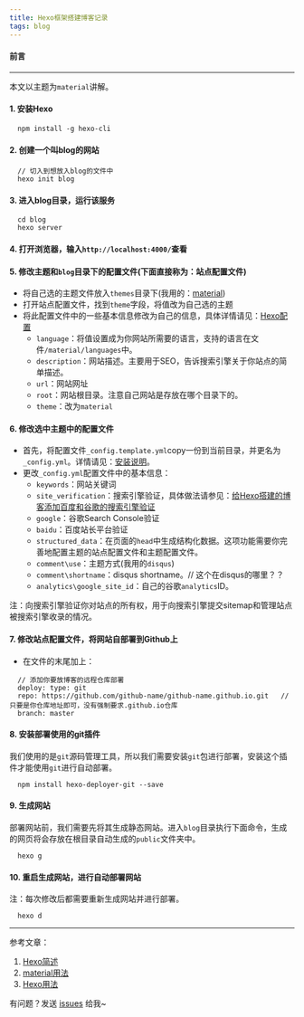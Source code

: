 ```yaml
---
title: Hexo框架搭建博客记录
tags: blog
---
```


#### 前言
---

本文以主题为`material`讲解。

#### 1. 安装Hexo

```
  npm install -g hexo-cli
```

#### 2. 创建一个叫blog的网站

```
  // 切入到想放入blog的文件中
  hexo init blog
```

#### 3. 进入blog目录，运行该服务

```
  cd blog
  hexo server
```

#### 4. 打开浏览器，输入`http://localhost:4000/`查看

#### 5. 修改主题和`blog`目录下的配置文件(下面直接称为：站点配置文件)

* 将自己选的主题文件放入`themes`目录下(我用的：[material](https://material.viosey.com/docs/#/start))
* 打开站点配置文件，找到`theme`字段，将值改为自己选的主题
* 将此配置文件中的一些基本信息修改为自己的信息，具体详情请见：[Hexo配置](https://hexo.io/zh-cn/docs/configuration.html)
  * `language`：将值设置成为你网站所需要的语言，支持的语言在文件`/material/languages`中。
  * `description`：网站描述。主要用于SEO，告诉搜索引擎关于你站点的简单描述。
  * `url`：网站网址
  * `root`：网站根目录。注意自己网站是存放在哪个目录下的。
  * `theme`：改为`material`

#### 6. 修改选中主题中的配置文件

* 首先，将配置文件`_config.template.yml`copy一份到当前目录，并更名为`_config.yml`。详情请见：[安装说明](https://material.viosey.com/docs/#/start)。
* 更改`_config.yml`配置文件中的基本信息：
  * `keywords`：网站关键词
  * `site_verification`：搜索引擎验证，具体做法请参见：[给Hexo搭建的博客添加百度和谷歌的搜索引擎验证](https://www.jianshu.com/p/1ae43e700c45)
  * `google`：谷歌Search Console验证
  * `baidu`：百度站长平台验证
  * `structured_data`：在页面的`head`中生成结构化数据。这项功能需要你完善地配置主题的站点配置文件和主题配置文件。
  * `comment\use`：主题方式(我用的`disqus`)
  * `comment\shortname`：disqus shortname。// 这个在disqus的哪里？？
  * `analytics\google_site_id`：自己的谷歌`analytics`ID。


注：向搜索引擎验证你对站点的所有权，用于向搜索引擎提交sitemap和管理站点被搜索引擎收录的情况。

#### 7. 修改站点配置文件，将网站自部署到Github上

* 在文件的末尾加上：
```
  // 添加你要放博客的远程仓库部署
  deploy: type: git
  repo: https://github.com/github-name/github-name.github.io.git   // 只要是你仓库地址即可，没有强制要求.github.io仓库
  branch: master
```

#### 8. 安装部署使用的git插件

我们使用的是`git`源码管理工具，所以我们需要安装`git`包进行部署，安装这个插件才能使用`git`进行自动部署。

```
  npm install hexo-deployer-git --save
```

#### 9. 生成网站

部署网站前，我们需要先将其生成静态网站。进入`blog`目录执行下面命令，生成的网页将会存放在根目录自动生成的`public`文件夹中。

```
  hexo g
```

#### 10. 重启生成网站，进行自动部署网站

注：每次修改后都需要重新生成网站并进行部署。

```
  hexo d
```

---
参考文章：  
1. [Hexo简述](https://hexo.io/zh-cn/docs/index.html)  
2. [material用法](https://material.viosey.com/docs/#/start)  
3. [Hexo用法](https://blog.csdn.net/u012028371/article/details/78666998)  

有问题？发送 [issues](https://syt-honey.github.io/about/) 给我~
